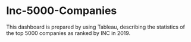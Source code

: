 # Inc-5000-Companies
This dashboard is prepared by using Tableau, describing the statistics of the top 5000 companies as ranked by INC in 2019.
